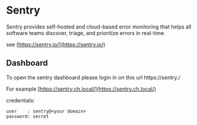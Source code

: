 # Sentry

Sentry provides self-hosted and cloud-based error monitoring that helps all software
teams discover, triage, and prioritize errors in real-time.

see [https://sentry.io/](https://sentry.io/)

## Dashboard
To open the sentry dashboard please login in on this url https://sentry.<your domain>/

For example [https://sentry.ch.local/](https://sentry.ch.local/)

credentials:
```
user    : sentry@<your domain>
password: secret

```